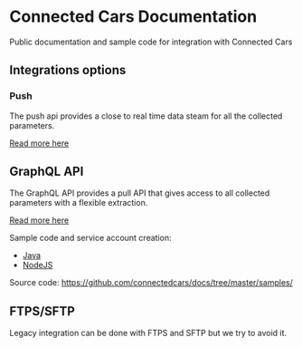 # Connected Cars Documentation

Public documentation and sample code for integration with Connected Cars

## Integrations options

### Push

The push api provides a close to real time data steam for all the collected parameters.

[Read more here](./push.md)

## GraphQL API

The GraphQL API provides a pull API that gives access to all collected parameters with a flexible extraction.

[Read more here](https://api.connectedcars.io/graphql/graphiql/)

Sample code and service account creation:

* [Java](./samples/java/full-example/README.md)
* [NodeJS](./samples/node/README.md)

Source code: https://github.com/connectedcars/docs/tree/master/samples/

## FTPS/SFTP

Legacy integration can be done with FTPS and SFTP but we try to avoid it.
